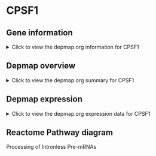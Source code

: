 <h1>CPSF1</h1>

<h2>Gene information</h2>
<details>
  <summary>Click to view the depmap.org information for CPSF1</summary>
  <iframe src="https://depmap.org/portal/gene/CPSF1?tab=about" style="border:none;width:100%;height:800px"></iframe>
</details>

<h2>Depmap overview</h2>
<details>
  <summary>Click to view the depmap.org summary for CPSF1</summary>
  <iframe src="https://depmap.org/portal/gene/CPSF1?tab=overview" style="border:none;width:100%;height:800px"></iframe>
</details>

<h2>Depmap expression</h2>
<details>
  <summary>Click to view the depmap.org expression data for CPSF1</summary>
  <iframe src="https://depmap.org/portal/gene/CPSF1?tab=characterization" style="border:none;width:100%;height:800px"></iframe>
</details>



<h2>Reactome Pathway diagram</h2>
Processing of Intronless Pre-mRNAs
<div id="diagramHolder"></div>

<script>
    //Creating the Reactome Diagram widget
    //Take into account a proxy needs to be set up in your server side pointing to www.reactome.org
    function onReactomeDiagramReady(){  //This function is automatically called when the widget code is ready to be used
        var diagram = Reactome.Diagram.create({
            "placeHolder" : "diagramHolder",
            "width" : 900,
            "height" : 500
        });

        //Initialising it to the "Hemostasis" pathway
        diagram.loadDiagram("R-HSA-77595");

        //Adding different listeners

        diagram.onDiagramLoaded(function (loaded) {
            console.info("Loaded ", loaded);
            diagram.flagItems("BAD");
	    diagram.flagItems("Q92934");
            if (loaded == "R-HSA-77595") diagram.selectItem("R-HSA-77595");
        });

     }
</script>




